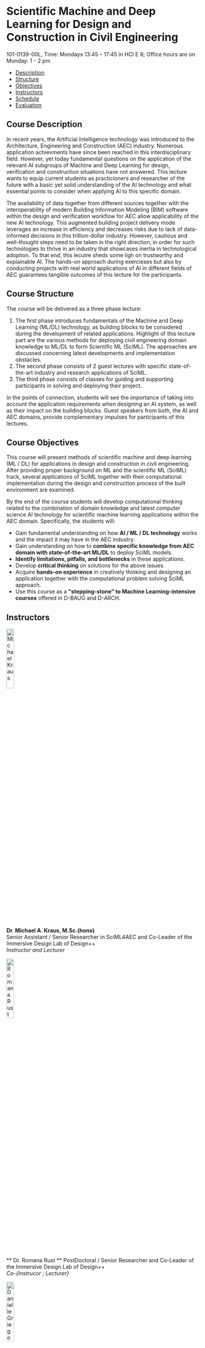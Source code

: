 # Scientific Machine and Deep Learning for Design and Construction in Civil Engineering
101-0139-00L, Time: Mondays 13:45 – 17:45 in HCI E 8;    Office hours are on Monday: 1 - 2 pm    
*   [Description](#description)
*   [Structure](#structure)
*   [Objectives](#objectives)
*   [Instructors](#instructors)
*   [Schedule](#schedule)
*   [Evaluation](#evaluation)

## <a name="description"></a>Course Description
In recent years, the Artificial Intelligence technology was introduced to the Architecture, Engineering and Construction (AEC) industry. Numerous application achievments have since been reached in this interdisciplinary field. However, yet today fundamental questions on the application of the relevant AI subgroups of Machine and Deep Learning for design, verification and construction situations have not answered. This lecture wants to equip current students as practicioners and researcher of the future with a basic yet solid understanding of the AI technology and what essential points to consider when applying AI to this specific domain.

The availability of data together from different sources together with the interoperability of modern Building Information Modeling (BIM) software within the design and verification workflow for AEC allow applicability of the new AI technology. This augmented building project delivery mode leverages an increase in efficiency and decreases risks due to lack of data-informed decisions in this trillion-dollar industry. However, cautious and well-thought steps need to be taken in the right direction, in order for such technologies to thrive in an industry that showcases inertia in technological adoption. To that end, this lecutre sheds some ligh on trustworthy and explainable AI. The hands-on approach during exercieses but also by conducting projects with real world applications of AI in different fields of AEC guarantees tangible outcomes of this lecture for the participants.

## <a name="structure"></a>Course Structure
The course will be delivered as a three phase lecture:
1.  The first phase introduces fundamentals of the Machine and Deep Learning (ML/DL) technology, as building blocks to be considered during the development of related applications. Highlight of this lecture part are the various methods for deploying civil engineering domain knowledge to ML/DL to form Scientific ML (SciML). The approaches are discussed concerning latest developments and implementation obstacles.
2.  The second phase consists of 2 guest lectures with specific state-of-the-art industry and research applications of SciML.
3.  The third phase consists of classes for guiding and supporting participants in solving and deploying their project.

In the points of connection, students will see the importance of taking into account the application requirements when designing an AI system, as well as their impact on the building blocks. Guest speakers from both, the AI and AEC domains, provide complementary impulses for participants of this lectures.

## <a name="objectives"></a>Course Objectives
This course will present methods of scientific machine and deep learning (ML / DL) for applications in design and construction in civil engineering. After providing proper background on ML and the scientific ML (SciML) track, several applications of SciML together with their computational implementation during the design and construction process of the built environment are examined.

By the end of the course students will develop computational thinking related to the combination of domain knowledge and latest computer science AI technology for scientific machine learning applications within the AEC domain. Specifically, the students will:

*   Gain fundamental understanding on how **AI / ML / DL technology** works and the impact it may have in the AEC industry.
*   Gain understanding on how to **combine specific knowledge from AEC domain with state-of-the-art ML/DL** to deploy SciML models.
*   **Identify limitations, pitfalls, and bottlenecks** in these applications.
*   Develop **critical thinking** on solutions for the above issues.
*   Acquire **hands-on experience** in creatively thinking and designing an application together with the computational problem solving SciML approach.
*   Use this course as a **"stepping-stone" to Machine Learning-intensive courses** offered in D-BAUG and D-ARCH.

## <a name="instructors"></a>Instructors
<img src="https://mkrausai.github.io/img/persons/Michael6_3.jpg" width="20%" alt="Michael Kraus" /><br />
**Dr. Michael A. Kraus, M.Sc.(hons)**<br />
Senior Assistant / Senior Researcher in SciML4AEC and Co-Leader of the Immersive Design Lab of Design++<br />
_Instructor and Lecturer_ <br />

<img src="https://mkrausai.github.io/img/persons/RomanaRust.jpg" width="20%" alt="Romana Rust" /><br />
** Dr. Romana Rust **
PostDoctoral / Senior Researcher and Co-Leader of the Immersive Design Lab of Design++ <br />
_Co-{Instrucor ; Lecturer}_<br />

<img src="https://mkrausai.github.io/img/persons/DanielleGriego.jpg" width="20%" alt="Danielle Griego" /><br />
**Dr. Danielle Griego**<br />
Executive Director of Design++ and PostDoctoral Researcher<br />
_Co-{Instrucor ; Lecturer}_<br />

<img src="https://mkrausai.github.io/img/persons/bild_sophia.jpeg" width="20%" alt="Sophia Kuhn" /><br />
**Sophia Kuhn, M.Sc.**<br />
PhD student in SciML4AEC <br />
_Exercise Lecturer and Instructor_<br />

<img src="https://mkrausai.github.io/img/persons/Rafael-Bischof.png" width="20%" alt="Rafael Bischof" /><br />
**Rafael Bischof, M.Sc.**<br />
Junior Data Scientist in SciML4AEC @ Swiss Data Science Center <br />
_Lecturer and Co-Supervisor<br />

## <a name="schedule"></a>Course Schedule
_(Subject to change)_

| DATE         | CLASS TOPIC          | MATERIAL |
|:-------------|:------------------|:------|
| 26.09        | Introductory Class + Project Presentation | [Intro](https://github.com/mkrausAi/mkrausAI.github.io/blob/main/lectures/2022_SciML/Lectures/20220914_Projects_Description.pdf) [Projects](https://github.com/mkrausAi/mkrausAI.github.io/blob/main/lectures/2022_SciML/Lectures/SciML_01_Introduction.pdf) |
| 26.09        | Fundamentals of SciML - Part 1: Data and Maths/Statistics | [slides](https://github.com/mkrausAi/mkrausAI.github.io/blob/main/lectures/2022_SciML/Lectures/SciML_02_Fundamentals_Statistik.pdf) |
| 26.09        | Fundamentals of SciML - Part 2: ML Systems | [slides](https://github.com/mkrausAi/mkrausAI.github.io/blob/main/lectures/2022_SciML/Lectures/SciML_03_MLSystems.pdf) |
| _26.09_      | _Exercise 1: Introduction to Python, Pandas etc._ | [slides/notebook](https://mkrausai.github.io/lectures/2022_SciML/Exercises/SciML_Ex_1.rar)  |
| _03.10_      | _Student Projects Pitches_ |   |
| 03.10        | Data Processing and Visualisation 1 | [slides](https://github.com/mkrausAi/mkrausAI.github.io/blob/main/lectures/2022_SciML/Lectures/SciML_04_DataProcessing_Visualization.pdf) | 
| _03.10_      | _Exercise 2: Data Processing and Visualisation_ | [slides/notebook](https://mkrausai.github.io/lectures/2022_SciML/Exercises/SciML_Ex_2.rar) |
| 10.10        | Supervised Learning: Overview and Supervised (Classification, Regression) | [slides](https://github.com/mkrausAi/mkrausAI.github.io/blob/main/lectures/2022_SciML/Lectures/SciML_04_Supervised_ML.pdf) |
| 10.10        | Supervised Learning: Unsupervised Learning | [slides](https://github.com/mkrausAi/mkrausAI.github.io/blob/main/lectures/2022_SciML/Lectures/SciML_04_Unsupervised_ML) |
| _10.10_      | _Exercise 3: ML Workflow and Supervised ML_ |[slides/notebook](https://mkrausai.github.io/lectures/2022_SciML/Exercises/SciML_Ex_3.rar) |
| _10.10_      | _Exercise 4: Unsupervised ML and Feature Engineering_ | [slides/notebook](https://mkrausai.github.io/lectures/2022_SciML/Exercises/SciML_Ex_4.rar) |
| 17.10        | Deep Learning 1 | [slides](https://github.com/mkrausAi/mkrausAI.github.io/blob/main/lectures/2022_SciML/Lectures/SciML_05_DeepLearning.pdf)|
| _17.10_      | _Exercise 5: Deep Learning_ | [slides/notebook](https://mkrausai.github.io/lectures/2022_SciML/Exercises/SciML_Ex_5.rar) |
| 24.10        | Deep Learning 2 | [slides](https://github.com/mkrausAi/mkrausAI.github.io/blob/main/lectures/2022_SciML/Lectures/SciML_06_DeepLearning.pdf)|
| 24.10        | 1st Project Consultation (in person, at ETH Hönngerberg) |
| 31.10 _1-3 pm_    | Data Processing and Visualisation 2 | | 
| _31.10_      | _Exercise 6: Data Processing and Visualisation_ | |
| 07.11        | 2nd Project Consultation (in person, at ETH Hönngerberg) | |
| 14.11        | Scientific Machine and Deep Learning | |
| _14.11_      | _Exercise 7: SciML_ | |
| 14.11        | Guest Talk 1, SciML 4 AEC @ETHZ by Doctoral Students / Postdocs  | |
| 21.11        | Guest Talk 2, Physics-informed Neural Networks at scale, by Mohammad Nabian, NVIDIA | |
| 21.11        | Guest Talk 3, Robotics / Visualisation | |
| 28.11        | 3rd Project Consultation (in person, at ETH Hönngerberg)| |
| 05.12        | Guest Talk 3, SciML in AEC, by Professor Caitlin Mueller, Dept. of Architecture, MIT | |
| 05.12        | Guest Talk 3, SciML in AEC, by Professor Markus König, Dept. of Civil Engineering, RUB | |
| 12.12        | Final Project Presentation and Exam (in person and online, at ETH Hönngerberg) | |
| 19.12        | Final Project Presentation and Exam (in person and online, at ETH Hönngerberg) | |
| 23.12        | Hand-in of Final Project Report (online / email)| |

## <a name="evaluation"></a>Course Evaluation
*   **Oral Examination: 50% of grade**. Students will be examined on the covered material at the end of the semester right after their project presentation.
*   **Course Project: 50% of grade**. The course has a final project (in lieu of a final written exam) which will be performed in groups of up to 2 students. The project deliverables are an in-class presentation at the final day and a report in form of a scientific paper. Both, slides and report, are to be submitted as part of the final examination. Preparation for it will start early on in the semester and we will guide you through the milestones: (1st milestone) Submit the title of your project, a short description, and the names of the members in your team. Note that title and description could change as you explore the project; (2nd milestone) show progress of your work during project consultant hours (e.g. PowerPoint slides, intermediate reports); (3rd and final milestone) Present your project in class and submit a final report.